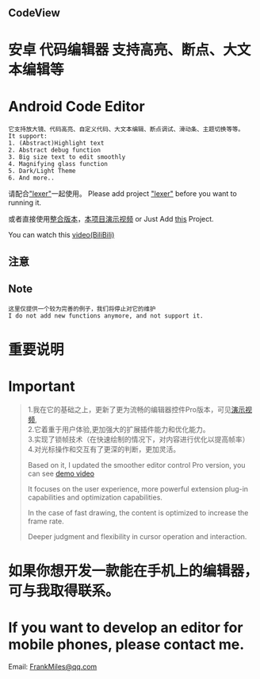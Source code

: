 ## CodeView

# 安卓 代码编辑器 支持高亮、断点、大文本编辑等
# Android Code Editor
    它支持放大镜、代码高亮、自定义代码、大文本编辑、断点调试、滑动条、主题切换等等。  
    It support:
    1. (Abstract)Highlight text
    2. Abstract debug function
    3. Big size text to edit smoothly
    4. Magnifying glass function
    5. Dark/Light Theme
    6. And more..
请配合["lexer"](https://github.com/FrankMilesFrms/lexer)一起使用。 
Please add project ["lexer"](https://github.com/FrankMilesFrms/lexer)  before you want to running it.

或者直接使用[整合版本](https://github.com/FrmsClY/CodeViewDemo)，[本项目演示视频](https://b23.tv/ASmagSf)
or Just Add [this](https://github.com/FrmsClY/CodeViewDemo) Project.

You can watch this [video(BiliBili)](https://player.bilibili.com/player.html?aid=254099591&bvid=BV1aY411V74n&cid=510473526&p=1)

## 注意
## Note

    这里仅提供一个较为完善的例子，我们将停止对它的维护
    I do not add new functions anymore, and not support it.

# 重要说明
# Important

>   1.我在它的基础之上，更新了更为流畅的编辑器控件Pro版本，可见[演示视频](https://www.bilibili.com/video/BV1aY411V74n?share_source=copy_web),  
>   2.它着重于用户体验,更加强大的扩展插件能力和优化能力。  
>         3.实现了锁帧技术（在快速绘制的情况下，对内容进行优化以提高帧率）  
>         4.对光标操作和交互有了更深的判断，更加灵活。
> 
> Based on it, I updated the smoother editor control Pro version, you can see [demo video](https://www.bilibili.com/video/BV1aY411V74n?share_source=copy_web)
> 
> It focuses on the user experience, more powerful extension plug-in capabilities and optimization capabilities.
> 
> In the case of fast drawing, the content is optimized to increase the frame rate.
> 
> Deeper judgment and flexibility in cursor operation and interaction.

# 如果你想开发一款能在手机上的编辑器，可与我取得联系。
# If you want to develop an editor for mobile phones, please contact me.

Email: FrankMiles@qq.com
